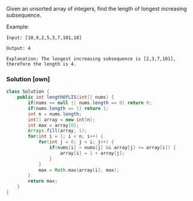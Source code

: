 Given an unsorted array of integers, find the length of longest increasing subsequence.

Example:

`Input: [10,9,2,5,3,7,101,18]`

`Output: 4 `

`Explanation: The longest increasing subsequence is [2,3,7,101], therefore the length is 4. `


### Solution [own]
```java
class Solution {
    public int lengthOfLIS(int[] nums) {
        if(nums == null || nums.length == 0) return 0;
        if(nums.length == 1) return 1;
        int n = nums.length;
        int[] array = new int[n]; 
        int max = array[0];
        Arrays.fill(array, 1);
        for(int i = 1; i < n; i++) {
            for(int j = 0; j < i; j++) {
                if(nums[i] > nums[j] && array[j] >= array[i]) {
                    array[i] = 1 + array[j];
                }
            }
            max = Math.max(array[i], max);
        }
        return max;
    }
}
```
